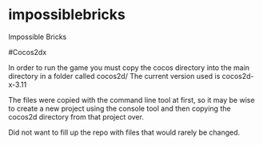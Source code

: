# impossiblebricks
Impossible Bricks

#Cocos2dx 

In order to run the game you must copy the cocos directory into the main directory in a folder called cocos2d/
The current version used is cocos2d-x-3.11

The files were copied with the command line tool at first, so it may be wise to create a new project using the console tool and then copying the cocos2d directory from that project over.

Did not want to fill up the repo with files that would rarely be changed.
